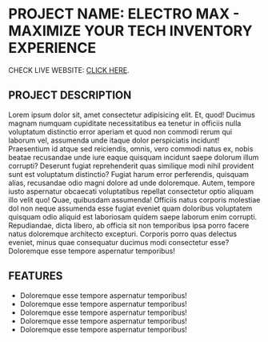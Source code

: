 # PROJECT NAME: ELECTRO MAX - MAXIMIZE YOUR TECH INVENTORY EXPERIENCE

CHECK LIVE WEBSITE: [CLICK HERE](https://google.com).

## PROJECT DESCRIPTION
Lorem ipsum dolor sit, amet consectetur adipisicing elit. Et, quod! Ducimus magnam numquam cupiditate necessitatibus ea tenetur in officiis nulla voluptatum distinctio error aperiam et quod non commodi rerum qui laborum vel, assumenda unde itaque dolor perspiciatis incidunt! Praesentium id atque sed reiciendis, omnis, vero commodi natus ex, nobis beatae recusandae unde iure eaque quisquam incidunt saepe dolorum illum corrupti? Deserunt fugiat reprehenderit quas similique modi nihil provident sunt est voluptatum distinctio? Fugiat harum error perferendis, quisquam alias, recusandae odio magni dolore ad unde doloremque. Autem, tempore iusto aspernatur obcaecati voluptatibus repellat consectetur optio aliquam illo velit quo! Quae, quibusdam assumenda! Officiis natus corporis molestiae dol non neque assumenda esse fugiat eveniet quam doloribus voluptatem quisquam odio aliquid est laboriosam quidem saepe laborum enim corrupti. Repudiandae, dicta libero, ab officia sit non temporibus ipsa porro facere natus doloremque architecto excepturi. Corporis porro quas delectus eveniet, minus quae consequatur ducimus modi consectetur esse? Doloremque esse tempore aspernatur temporibus!

## FEATURES
- Doloremque esse tempore aspernatur temporibus!
- Doloremque esse tempore aspernatur temporibus!
- Doloremque esse tempore aspernatur temporibus!
- Doloremque esse tempore aspernatur temporibus!
- Doloremque esse tempore aspernatur temporibus!